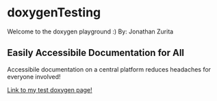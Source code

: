 # doxygenTesting
Welcome to the doxygen playground :)
By: Jonathan Zurita

## Easily Accessibile Documentation for All
Accessibile documentation on a central platform reduces headaches for everyone involved!

[Link to my test doxygen page! ](https://jonathan-z-code.github.io/doxygenTest/html/index.html)
